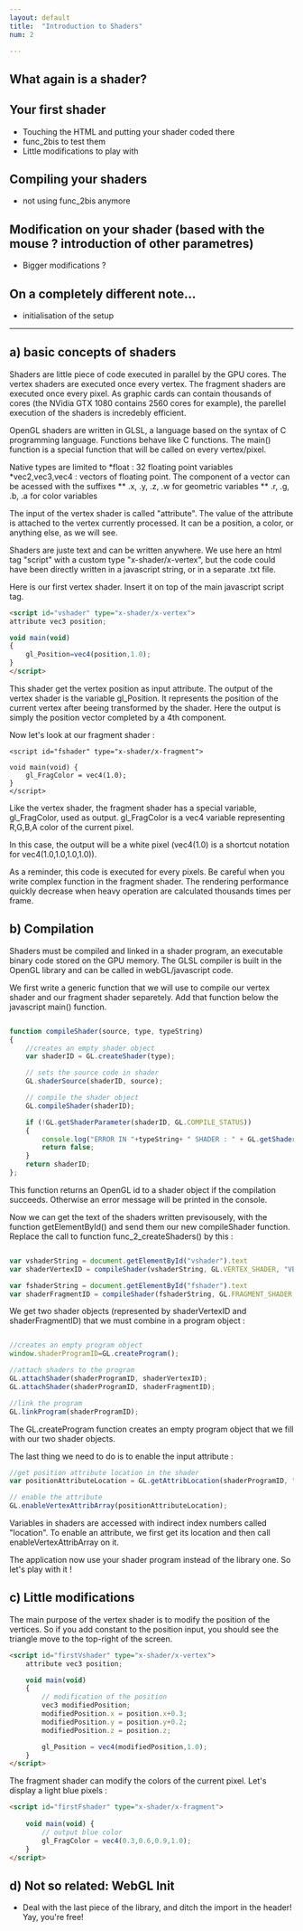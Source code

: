 ```yaml
---
layout: default
title:  "Introduction to Shaders"
num: 2

---
```


## What again is a shader?

## Your first shader

* Touching the HTML and putting your shader coded there
* func_2bis to test them
* Little modifications to play with

## Compiling your shaders

* not using func_2bis anymore

## Modification on your shader (based with the mouse ? introduction of other parametres)

* Bigger modifications ?

## On a completely different note...
* initialisation of the setup



------------------------



## a) basic concepts of shaders

Shaders are little piece of code executed in parallel by the GPU cores. The vertex shaders are executed once every vertex. The fragment shaders are executed once every pixel. As graphic cards can contain thousands of cores (the NVidia GTX 1080 contains 2560 cores for example), the parellel execution of the shaders is incredebly efficient.

OpenGL shaders are written in GLSL, a language based on the syntax of C programming language. Functions behave like C functions. The main() function is a special function that will be called on every vertex/pixel. 

Native types are limited to
*float : 32 floating point variables
*vec2,vec3,vec4 : vectors of floating point. The component of a vector can be acessed with the suffixes
** .x, .y, .z, .w for geometric variables
** .r, .g, .b, .a for color variables

The input of the vertex shader is called "attribute". The value of the attribute is attached to the vertex currently processed. It can be a position, a color, or anything else, as we will see.

Shaders are juste text and can be written anywhere. We use here an html tag "script" with a custom type "x-shader/x-vertex", but the code could have been directly written in a javascript string, or in a separate .txt file. 

Here is our first vertex shader. Insert it on top of the main javascript script tag. 

~~~ html
<script id="vshader" type="x-shader/x-vertex">
attribute vec3 position; 

void main(void) 
{ 
    gl_Position=vec4(position,1.0);
}
</script>
~~~

This shader get the vertex position as input attribute. The output of the vertex shader is the variable gl_Position. It represents the position of the current vertex after beeing transformed by the shader. Here the output is simply the position vector completed by a 4th component. 

Now let's look at our fragment shader : 

~~~
<script id="fshader" type="x-shader/x-fragment">

void main(void) {
    gl_FragColor = vec4(1.0);
}
</script>
~~~

Like the vertex shader, the fragment shader has a special variable, gl_FragColor, used as output. gl_FragColor is a vec4 variable representing R,G,B,A color of the current pixel. 

In this case, the output will be a white pixel (vec4(1.0) is a shortcut notation for vec4(1.0,1.0,1.0,1.0)). 

As a reminder, this code is executed for every pixels. Be careful when you write complex function in the fragment shader. The rendering performance quickly decrease when heavy operation are calculated thousands times per frame. 


## b) Compilation

Shaders must be compiled and linked in a shader program, an executable binary code stored on the GPU memory. The GLSL compiler is built in the OpenGL library and can be called in webGL/javascript code. 

We first write a generic function that we will use to compile our vertex shader and our fragment shader separetely. Add that function below the javascript main() function. 

~~~ JavaScript

function compileShader(source, type, typeString) 
{
    //creates an empty shader object
    var shaderID = GL.createShader(type);

    // sets the source code in shader
    GL.shaderSource(shaderID, source);

    // compile the shader object
    GL.compileShader(shaderID);

    if (!GL.getShaderParameter(shaderID, GL.COMPILE_STATUS)) 
    {
        console.log("ERROR IN "+typeString+ " SHADER : " + GL.getShaderInfoLog(shaderID));
        return false;
    }
    return shaderID;
};

~~~

This function returns an OpenGL id to a shader object if the compilation succeeds. Otherwise an error message will be printed in the console. 

Now we can get the text of the shaders written previsousely, with the function getElementById() and send them our new compileShader function. Replace the call to function func_2_createShaders() by this :

~~~ JavaScript

var vshaderString = document.getElementById("vshader").text
var shaderVertexID = compileShader(vshaderString, GL.VERTEX_SHADER, "VERTEX");

var fshaderString = document.getElementById("fshader").text
var shaderFragmentID = compileShader(fshaderString, GL.FRAGMENT_SHADER, "FRAGMENT");

~~~

We get two shader objects (represented by shaderVertexID and shaderFragmentID) that we must combine in a program object : 

~~~ JavaScript

//creates an empty program object
window.shaderProgramID=GL.createProgram();

//attach shaders to the program
GL.attachShader(shaderProgramID, shaderVertexID);
GL.attachShader(shaderProgramID, shaderFragmentID);

//link the program
GL.linkProgram(shaderProgramID);

~~~

The GL.createProgram function creates an empty program object that we fill with our two shader objects. 

The last thing we need to do is to enable the input attribute : 

~~~ JavaScript
//get position attribute location in the shader
var positionAttributeLocation = GL.getAttribLocation(shaderProgramID, "position");

// enable the attribute
GL.enableVertexAttribArray(positionAttributeLocation);

~~~

Variables in shaders are accessed with indirect index numbers called "location". To enable an attribute, we first get its location and then call enableVertexAttribArray on it. 

The application now use your shader program instead of the library one. So let's play with it !

## c) Little modifications

The main purpose of the vertex shader is to modify the position of the vertices. So if you add constant to the position input, you should see the triangle move to the top-right of the screen. 

~~~ html
<script id="firstVshader" type="x-shader/x-vertex">
    attribute vec3 position; 

    void main(void) 
    { 
        // modification of the position
        vec3 modifiedPosition;
        modifiedPosition.x = position.x+0.3;
        modifiedPosition.y = position.y+0.2;
        modifiedPosition.z = position.z;

        gl_Position = vec4(modifiedPosition,1.0);
    }
</script>

~~~

The fragment shader can modify the colors of the current pixel. Let's display a light blue pixels : 

~~~ html
<script id="firstFshader" type="x-shader/x-fragment">
    
    void main(void) {
        // output blue color
        gl_FragColor = vec4(0.3,0.6,0.9,1.0);
    }
</script>

~~~


## d) Not so related: WebGL Init
* Deal with the last piece of the library, and ditch the import in the header! Yay, you're free!
